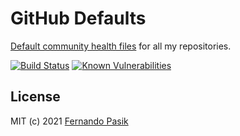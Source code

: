 # GitHub Defaults

[Default community health files](https://docs.github.com/en/communities/setting-up-your-project-for-healthy-contributions/creating-a-default-community-health-file)
for all my repositories.

<!-- BADGES - START -->

[![Build Status](https://github.com/fernandopasik/.github/actions/workflows/main.yml/badge.svg)](https://github.com/fernandopasik/.github/actions/workflows/main.yml "Build Status")
[![Known Vulnerabilities](https://snyk.io/test/github/fernandopasik/.github/badge.svg?targetFile=package.json)](https://snyk.io/test/github/fernandopasik/.github?targetFile=package.json "Known Vulnerabilities")

<!-- BADGES - END -->

## License

MIT (c) 2021 [Fernando Pasik](https://fernandopasik.com)
